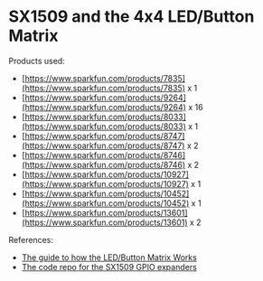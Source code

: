 # SX1509 and the 4x4 LED/Button Matrix

Products used:

* [https://www.sparkfun.com/products/7835](https://www.sparkfun.com/products/7835) x 1
* [https://www.sparkfun.com/products/9264](https://www.sparkfun.com/products/9264) x 16
* [https://www.sparkfun.com/products/8033](https://www.sparkfun.com/products/8033) x 1
* [https://www.sparkfun.com/products/8747](https://www.sparkfun.com/products/8747) x 2
* [https://www.sparkfun.com/products/8746](https://www.sparkfun.com/products/8746) x 2
* [https://www.sparkfun.com/products/10927](https://www.sparkfun.com/products/10927) x 1
* [https://www.sparkfun.com/products/10452](https://www.sparkfun.com/products/10452) x 1
* [https://www.sparkfun.com/products/13601](https://www.sparkfun.com/products/13601) x 2

References:

* [The guide to how the LED/Button Matrix Works](https://learn.sparkfun.com/tutorials/button-pad-hookup-guide)
* [The code repo for the SX1509 GPIO expanders](https://github.com/sparkfun/SparkFun_SX1509_Arduino_Library)



